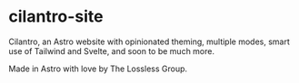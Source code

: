 # cilantro-site
Cilantro, an Astro website with opinionated theming, multiple modes, smart use of Tailwind and Svelte, and soon to be much more.  

Made in Astro with love by The Lossless Group.
